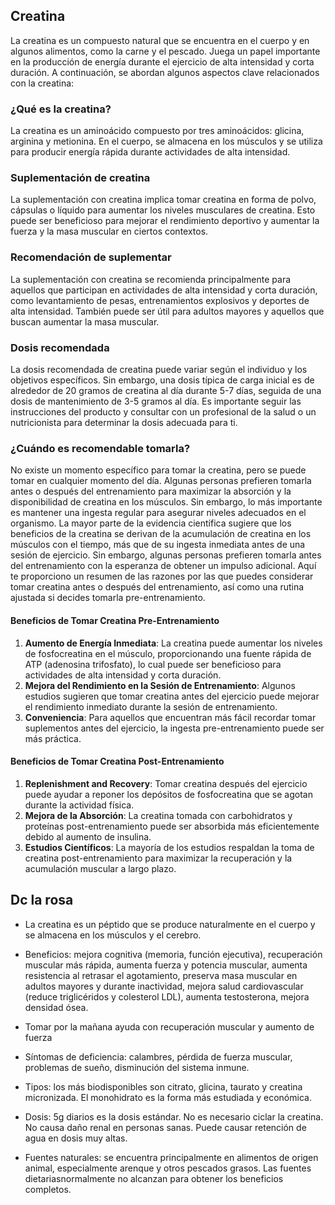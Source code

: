 
## Creatina

La creatina es un compuesto natural que se encuentra en el cuerpo y en algunos alimentos, como la carne y el pescado. Juega un papel importante en la producción de energía durante el ejercicio de alta intensidad y corta duración. A continuación, se abordan algunos aspectos clave relacionados con la creatina:

### ¿Qué es la creatina?

La creatina es un aminoácido compuesto por tres aminoácidos: glicina, arginina y metionina. En el cuerpo, se almacena en los músculos y se utiliza para producir energía rápida durante actividades de alta intensidad.

### Suplementación de creatina

La suplementación con creatina implica tomar creatina en forma de polvo, cápsulas o líquido para aumentar los niveles musculares de creatina. Esto puede ser beneficioso para mejorar el rendimiento deportivo y aumentar la fuerza y la masa muscular en ciertos contextos.

### Recomendación de suplementar

La suplementación con creatina se recomienda principalmente para aquellos que participan en actividades de alta intensidad y corta duración, como levantamiento de pesas, entrenamientos explosivos y deportes de alta intensidad. También puede ser útil para adultos mayores y aquellos que buscan aumentar la masa muscular.

### Dosis recomendada

La dosis recomendada de creatina puede variar según el individuo y los objetivos específicos. Sin embargo, una dosis típica de carga inicial es de alrededor de 20 gramos de creatina al día durante 5-7 días, seguida de una dosis de mantenimiento de 3-5 gramos al día. Es importante seguir las instrucciones del producto y consultar con un profesional de la salud o un nutricionista para determinar la dosis adecuada para ti.

### ¿Cuándo es recomendable tomarla?

No existe un momento específico para tomar la creatina, pero se puede tomar en cualquier momento del día. Algunas personas prefieren tomarla antes o después del entrenamiento para maximizar la absorción y la disponibilidad de creatina en los músculos. Sin embargo, lo más importante es mantener una ingesta regular para asegurar niveles adecuados en el organismo.
La mayor parte de la evidencia científica sugiere que los beneficios de la creatina se derivan de la acumulación de creatina en los músculos con el tiempo, más que de su ingesta inmediata antes de una sesión de ejercicio. Sin embargo, algunas personas prefieren tomarla antes del entrenamiento con la esperanza de obtener un impulso adicional. Aquí te proporciono un resumen de las razones por las que puedes considerar tomar creatina antes o después del entrenamiento, así como una rutina ajustada si decides tomarla pre-entrenamiento.
#### Beneficios de Tomar Creatina Pre-Entrenamiento

1. **Aumento de Energía Inmediata**: La creatina puede aumentar los niveles de fosfocreatina en el músculo, proporcionando una fuente rápida de ATP (adenosina trifosfato), lo cual puede ser beneficioso para actividades de alta intensidad y corta duración.
2. **Mejora del Rendimiento en la Sesión de Entrenamiento**: Algunos estudios sugieren que tomar creatina antes del ejercicio puede mejorar el rendimiento inmediato durante la sesión de entrenamiento.
3. **Conveniencia**: Para aquellos que encuentran más fácil recordar tomar suplementos antes del ejercicio, la ingesta pre-entrenamiento puede ser más práctica.

#### Beneficios de Tomar Creatina Post-Entrenamiento

1. **Replenishment and Recovery**: Tomar creatina después del ejercicio puede ayudar a reponer los depósitos de fosfocreatina que se agotan durante la actividad física.
2. **Mejora de la Absorción**: La creatina tomada con carbohidratos y proteínas post-entrenamiento puede ser absorbida más eficientemente debido al aumento de insulina.
3. **Estudios Científicos**: La mayoría de los estudios respaldan la toma de creatina post-entrenamiento para maximizar la recuperación y la acumulación muscular a largo plazo.

## Dc la rosa

- La creatina es un péptido que se produce naturalmente en el cuerpo y se almacena en los músculos y el cerebro. 

- Beneficios: mejora cognitiva (memoria, función ejecutiva), recuperación muscular más rápida, aumenta fuerza y potencia muscular, aumenta resistencia al retrasar el agotamiento, preserva masa muscular en adultos mayores y durante inactividad, mejora salud cardiovascular (reduce triglicéridos y colesterol LDL), aumenta testosterona, mejora densidad ósea.

- Tomar por la mañana ayuda con recuperación muscular y aumento de fuerza

- Síntomas de deficiencia: calambres, pérdida de fuerza muscular, problemas de sueño, disminución del sistema inmune. 

- Tipos: los más biodisponibles son citrato, glicina, taurato y creatina micronizada. El monohidrato es la forma más estudiada y económica.

- Dosis: 5g diarios es la dosis estándar. No es necesario ciclar la creatina. No causa daño renal en personas sanas. Puede causar retención de agua en dosis muy altas.

- Fuentes naturales: se encuentra principalmente en alimentos de origen animal, especialmente arenque y otros pescados grasos. Las fuentes dietariasnormalmente no alcanzan para obtener los beneficios completos.